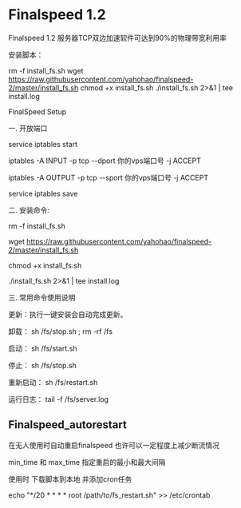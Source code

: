 # Finalspeed 1.2
Finalspeed 1.2
服务器TCP双边加速软件可达到90%的物理带宽利用率


安装脚本：

rm -f install_fs.sh
wget https://raw.githubusercontent.com/yahohao/finalspeed-2/master/install_fs.sh
chmod +x install_fs.sh
./install_fs.sh 2>&1 | tee install.log

FinalSpeed Setup

一. 开放端口

service iptables start

iptables -A INPUT -p tcp --dport 你的vps端口号 -j ACCEPT

iptables -A OUTPUT -p tcp --sport 你的vps端口号 -j ACCEPT

service iptables save

二. 安装命令:

rm -f install_fs.sh

wget https://raw.githubusercontent.com/yahohao/finalspeed-2/master/install_fs.sh

chmod +x install_fs.sh

./install_fs.sh 2>&1 | tee install.log

三. 常用命令使用说明

更新：执行一键安装会自动完成更新。

卸载： sh /fs/stop.sh ; rm -rf /fs

启动： sh /fs/start.sh

停止： sh /fs/stop.sh

重新启动： sh /fs/restart.sh

运行日志： tail -f /fs/server.log

Finalspeed_autorestart
-----------------------------------------------------------------------
在无人使用时自动重启finalspeed 也许可以一定程度上减少断流情况

min_time 和 max_time 指定重启的最小和最大间隔

使用时 下载脚本到本地 并添加cron任务

echo "*/20 * * * * root /path/to/fs_restart.sh" >> /etc/crontab
